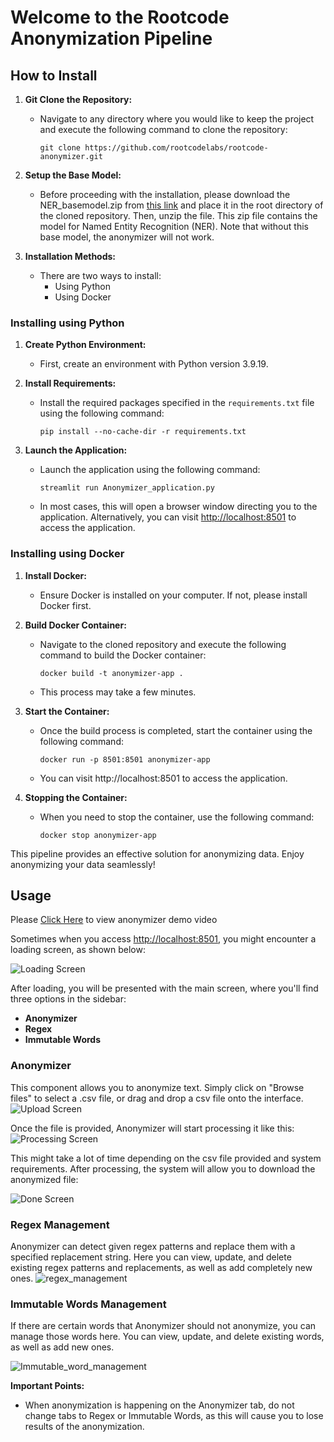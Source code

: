 # Welcome to the Rootcode Anonymization Pipeline

## How to Install

1. **Git Clone the Repository:**
   - Navigate to any directory where you would like to keep the project and execute the following command to clone the repository:
     ```
     git clone https://github.com/rootcodelabs/rootcode-anonymizer.git
     ```

2. **Setup the Base Model:**
   - Before proceeding with the installation, please download the NER_basemodel.zip from [this link](https://drive.google.com/file/d/1v6Xvkr_t4G2mGC3bfKORXHhGciEUwptM/view?usp=sharing) and place it in the root directory of the cloned repository. Then, unzip the file. This zip file contains the model for Named Entity Recognition (NER). Note that without this base model, the anonymizer will not work.

3. **Installation Methods:**
   - There are two ways to install:
     - Using Python
     - Using Docker

### Installing using Python

1. **Create Python Environment:**
   - First, create an environment with Python version 3.9.19.

2. **Install Requirements:**
   - Install the required packages specified in the `requirements.txt` file using the following command:
     ```
     pip install --no-cache-dir -r requirements.txt
     ```

3. **Launch the Application:**
   - Launch the application using the following command:
     ```
     streamlit run Anonymizer_application.py
     ```
   - In most cases, this will open a browser window directing you to the application. Alternatively, you can visit [http://localhost:8501](http://localhost:8501) to access the application.

### Installing using Docker

1. **Install Docker:**
   - Ensure Docker is installed on your computer. If not, please install Docker first.

2. **Build Docker Container:**
   - Navigate to the cloned repository and execute the following command to build the Docker container:
     ```
     docker build -t anonymizer-app .
     ```
   - This process may take a few minutes.

3. **Start the Container:**
   - Once the build process is completed, start the container using the following command:
     ```
     docker run -p 8501:8501 anonymizer-app
     ```
   - You can visit http://localhost:8501 to access the application.

4. **Stopping the Container:**
   - When you need to stop the container, use the following command:
     ```
     docker stop anonymizer-app
     ```

This pipeline provides an effective solution for anonymizing data. Enjoy anonymizing your data seamlessly!

## Usage

Please [Click Here]([URL](https://drive.google.com/file/d/1bmcwFNvdijVV8VdOn3mKtIYt99_29-nc/view?usp=sharing)) to view anonymizer demo video

Sometimes when you access [http://localhost:8501](http://localhost:8501), you might encounter a loading screen, as shown below:

![Loading Screen](https://github.com/rootcodelabs/rootcode-anonymizer/assets/51948729/d0c923be-3ae0-4056-9287-50f0a890fe8c)

After loading, you will be presented with the main screen, where you'll find three options in the sidebar:

- **Anonymizer**
- **Regex**
- **Immutable Words**

### Anonymizer

This component allows you to anonymize text. Simply click on "Browse files" to select a .csv file, or drag and drop a csv file onto the interface. 
![Upload Screen](https://github.com/rootcodelabs/rootcode-anonymizer/assets/51948729/2ee6bdb9-1235-4ff1-879f-3e884d76ebcf)

Once the file is provided, Anonymizer will start processing it like this:
![Processing Screen](https://github.com/rootcodelabs/rootcode-anonymizer/assets/51948729/076883ad-90e9-4434-aef2-8cab564fdd84)

This might take a lot of time depending on the csv file provided and system requirements. After processing, the system will allow you to download the anonymized file:

![Done Screen](https://github.com/rootcodelabs/rootcode-anonymizer/assets/51948729/34c7a4dc-2606-4880-86d4-4e1ca5693a18)

### Regex Management

Anonymizer can detect given regex patterns and replace them with a specified replacement string. Here you can view, update, and delete existing regex patterns and replacements, as well as add completely new ones.
![regex_management](https://github.com/rootcodelabs/rootcode-anonymizer/assets/51948729/64af1b36-45ca-4628-874c-c9a01e22a974)

### Immutable Words Management

If there are certain words that Anonymizer should not anonymize, you can manage those words here. You can view, update, and delete existing words, as well as add new ones.

![Immutable_word_management](https://github.com/rootcodelabs/rootcode-anonymizer/assets/51948729/e958313b-0191-4cdc-83a7-563277f84ddb)

**Important Points:**
- When anonymization is happening on the Anonymizer tab, do not change tabs to Regex or Immutable Words, as this will cause you to lose results of the anonymization.
